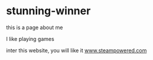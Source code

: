 # stunning-winner
this is a page about me

I like playing games

inter this website, you will like it www.steampowered.com
